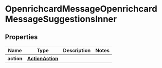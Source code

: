 

# OpenrichcardMessageOpenrichcardMessageSuggestionsInner


## Properties

| Name | Type | Description | Notes |
|------------ | ------------- | ------------- | -------------|
|**action** | [**ActionAction**](ActionAction.md) |  |  |



